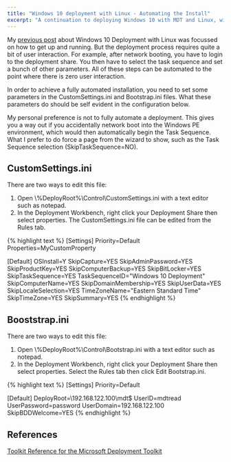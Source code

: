 ```yaml
---
title: "Windows 10 deployment with Linux - Automating the Install"
excerpt: "A continuation to deploying Windows 10 with MDT and Linux, with a focus on automating the process"
---
```


My [previous post](https://blog.ricosharp.com/posts/2019/Windows-deployment-with-Linux) about Windows 10 Deployment with Linux was focussed on how to get up and running. But the deployment process requires quite a bit of user interaction. For example, after network booting, you have to login to the deployment share. You then have to select the task sequence and set a bunch of other parameters. All of these steps can be automated to the point where there is zero user interaction.

In order to achieve a fully automated installation, you need to set some parameters in the CustomSettings.ini and Bootstrap.ini files. What these parameters do should be self evident in the configuration below.

My personal preference is not to fully automate a deployment. This gives you a way out if you accidentally network boot into the Windows PE environment, which would then automatically begin the Task Sequence. What I prefer to do force a page from the wizard to show, such as the Task Sequence selection (SkipTaskSequence=NO).

## CustomSettings.ini

There are two ways to edit this file:

1. Open \\\%DeployRoot%\Control\CustomSettings.ini with a text editor such as notepad.
2. In the Deployment Workbench, right click your Deployment Share then select properties. The CustomSettings.ini file can be edited from the Rules tab.

{% highlight text %}
[Settings]
Priority=Default
Properties=MyCustomProperty

[Default]
OSInstall=Y
SkipCapture=YES
SkipAdminPassword=YES
SkipProductKey=YES
SkipComputerBackup=YES
SkipBitLocker=YES
SkipTaskSequence=YES
TaskSequenceID="Windows 10 Deployment"
SkipComputerName=YES
SkipDomainMembership=YES
SkipUserData=YES
SkipLocaleSelection=YES
TimeZoneName="Eastern Standard Time"
SkipTimeZone=YES
SkipSummary=YES
{% endhighlight %}
## Booststrap.ini

There are two ways to edit this file:

1. Open \\\%DeployRoot%\Control\Bootstrap.ini with a text editor such as notepad.
2. In the Deployment Workbench, right click your Deployment Share then select properties. Select the Rules tab then click Edit Bootstrap.ini.

{% highlight text %}
[Settings]
Priority=Default

[Default]
DeployRoot=\\192.168.122.100\mdt$
UserID=mdtread
UserPassword=password
UserDomain=192.168.122.100
SkipBDDWelcome=YES
{% endhighlight %}

## References
[Toolkit Reference for the Microsoft Deployment Toolkit](https://docs.microsoft.com/en-us/sccm/mdt/toolkit-reference)
